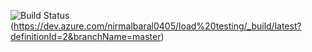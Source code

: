 ![Build Status](https://dev.azure.com/nirmalbaral0405/load%20testing/_apis/build/status/nirmalbaral.webdriverio-template?branchName=master)
(https://dev.azure.com/nirmalbaral0405/load%20testing/_build/latest?definitionId=2&branchName=master)
